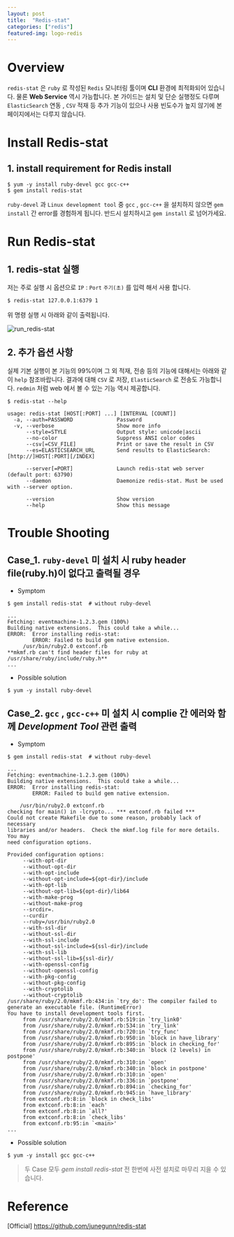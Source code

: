 ```yaml
---
layout: post
title:  "Redis-stat"
categories: ["redis"]
featured-img: logo-redis
---
```


# Overview

`redis-stat` 은 `ruby` 로 작성된 `Redis` 모니터링 툴이며 **CLI** 환경에 최적화되어 있습니다. 물론 **Web Service** 역시 가능합니다.
본 가이드는 설치 및 단순 실행정도 다루며 `ElasticSearch` 연동 , `CSV` 적재 등 추가 기능이 있으나 사용 빈도수가 높지 않기에 본 페이지에서는 다루지 않습니다.

# Install Redis-stat

## 1. install requirement for Redis install 

```shell
$ yum -y install ruby-devel gcc gcc-c++
$ gem install redis-stat
```

`ruby-devel` 과 `Linux development tool` 중 `gcc` , `gcc-c++` 을 설치하지 않으면 `gem install` 간 error를 경험하게 됩니다.  반드시 설치하시고 `gem install` 로 넘어가세요.

# Run Redis-stat  

## 1. redis-stat 실행
 
저는 주로 실행 시 옵션으로 `IP` : `Port`  `주기(초)` 를 입력 해서 사용 합니다.

```bash
$ redis-stat 127.0.0.1:6379 1
```

위 명령 실행 시 아래와 같이 출력됩니다.

![run_redis-stat](http://dec9th.github.io/assets/posts/2017-11-02-redis-stat/run_redis-stat.png "run_redis-stat")

## 2. 추가 옵션 사항

실제 기본 실행이 본 기능의 99%이며 그 외 적재, 전송 등의 기능에 대해서는 아래와 같이 `help` 참조바랍니다.
결과에 대해 `CSV` 로 저장, `ElasticSearch` 로 전송도 가능합니다. 
`redmin` 처럼 web 에서 볼 수 있는 기능 역시 제공합니다. 

```shell
$ redis-stat --help

usage: redis-stat [HOST[:PORT] ...] [INTERVAL [COUNT]]
  -a, --auth=PASSWORD              Password
  -v, --verbose                    Show more info
      --style=STYLE                Output style: unicode|ascii
      --no-color                   Suppress ANSI color codes
      --csv[=CSV_FILE]             Print or save the result in CSV
      --es=ELASTICSEARCH_URL       Send results to ElasticSearch: [http://]HOST[:PORT][/INDEX]

      --server[=PORT]              Launch redis-stat web server (default port: 63790)
      --daemon                     Daemonize redis-stat. Must be used with --server option.

      --version                    Show version
      --help                       Show this message
```

# Trouble Shooting

## Case_1. `ruby-devel` 미 설치 시 ruby header file(ruby.h)이 없다고 출력될 경우

* Symptom

```shell
$ gem install redis-stat  # without ruby-devel

...
Fetching: eventmachine-1.2.3.gem (100%)
Building native extensions.  This could take a while...
ERROR:  Error installing redis-stat:
        ERROR: Failed to build gem native extension.
     /usr/bin/ruby2.0 extconf.rb
**mkmf.rb can't find header files for ruby at /usr/share/ruby/include/ruby.h**
...
```

* Possible solution

```shell
$ yum -y install ruby-devel 
```

## Case_2. `gcc` , `gcc-c++` 미 설치 시 complie 간 에러와 함께 *Development Tool* 관련 출력

* Symptom

```shell
$ gem install redis-stat  # without ruby-devel

...
Fetching: eventmachine-1.2.3.gem (100%)
Building native extensions.  This could take a while...
ERROR:  Error installing redis-stat:
        ERROR: Failed to build gem native extension.

    /usr/bin/ruby2.0 extconf.rb
checking for main() in -lcrypto... *** extconf.rb failed ***
Could not create Makefile due to some reason, probably lack of necessary
libraries and/or headers.  Check the mkmf.log file for more details.  You may
need configuration options.

Provided configuration options:
     --with-opt-dir
     --without-opt-dir
     --with-opt-include
     --without-opt-include=${opt-dir}/include
     --with-opt-lib
     --without-opt-lib=${opt-dir}/lib64
     --with-make-prog
     --without-make-prog
     --srcdir=.
     --curdir
     --ruby=/usr/bin/ruby2.0
     --with-ssl-dir
     --without-ssl-dir
     --with-ssl-include
     --without-ssl-include=${ssl-dir}/include
     --with-ssl-lib
     --without-ssl-lib=${ssl-dir}/
     --with-openssl-config
     --without-openssl-config
     --with-pkg-config
     --without-pkg-config
     --with-cryptolib
     --without-cryptolib
/usr/share/ruby/2.0/mkmf.rb:434:in `try_do': The compiler failed to generate an executable file. (RuntimeError)
You have to install development tools first.
     from /usr/share/ruby/2.0/mkmf.rb:519:in `try_link0'
     from /usr/share/ruby/2.0/mkmf.rb:534:in `try_link'
     from /usr/share/ruby/2.0/mkmf.rb:720:in `try_func'
     from /usr/share/ruby/2.0/mkmf.rb:950:in `block in have_library'
     from /usr/share/ruby/2.0/mkmf.rb:895:in `block in checking_for'
     from /usr/share/ruby/2.0/mkmf.rb:340:in `block (2 levels) in postpone'
     from /usr/share/ruby/2.0/mkmf.rb:310:in `open'
     from /usr/share/ruby/2.0/mkmf.rb:340:in `block in postpone'
     from /usr/share/ruby/2.0/mkmf.rb:310:in `open'
     from /usr/share/ruby/2.0/mkmf.rb:336:in `postpone'
     from /usr/share/ruby/2.0/mkmf.rb:894:in `checking_for'
     from /usr/share/ruby/2.0/mkmf.rb:945:in `have_library'
     from extconf.rb:8:in `block in check_libs'
     from extconf.rb:8:in `each'
     from extconf.rb:8:in `all?'
     from extconf.rb:8:in `check_libs'
     from extconf.rb:95:in `<main>'
...
```

* Possible solution

```shell
$ yum -y install gcc gcc-c++
```

> 두 Case 모두 *gem install redis-stat* 전 한번에 사전 설치로 마무리 지을 수 있습니다.

# Reference

[Official] https://github.com/junegunn/redis-stat



